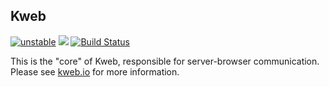## Kweb

[![unstable](http://badges.github.io/stability-badges/dist/unstable.svg)](http://github.com/badges/stability-badges)
 [![](https://jitpack.io/v/kwebio/core.svg)](https://jitpack.io/#kwebio/core) [![Build Status](https://travis-ci.org/kwebio/core.svg?branch=master)](https://travis-ci.org/kwebio/core)

This is the "core" of Kweb, responsible for server-browser communication.  Please see [kweb.io](http://kweb.io/) for more information.
